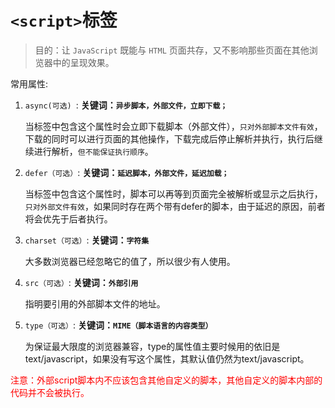 # `<script>`标签

> 目的：让 `JavaScript` 既能与 `HTML` 页面共存，又不影响那些页面在其他浏览器中的呈现效果。

常用属性:

1. `async(可选) `:
    **关键词：`异步脚本，外部文件，立即下载；`**

    当标签中包含这个属性时会立即下载脚本（外部文件），`只对外部脚本文件有效`，下载的同时可以进行页面的其他操作，下载完成后停止解析并执行，执行后继续进行解析，`但不能保证执行顺序`。

2. `defer（可选）`:
    **关键词：`延迟脚本，外部文件，延迟加载；`**

    当标签中包含这个属性时，脚本可以再等到页面完全被解析或显示之后执行，`只对外部文件有效`，如果同时存在两个带有defer的脚本，由于延迟的原因，前者将会优先于后者执行。
3. `charset（可选）`:
    **关键词：`字符集`**

    大多数浏览器已经忽略它的值了，所以很少有人使用。

4.  `src（可选）`:
    **关键词：`外部引用`**

    指明要引用的外部脚本文件的地址。

5. `type（可选）`:
    **关键词：`MIME（脚本语言的内容类型）`**

    为保证最大限度的浏览器兼容，type的属性值主要时候用的依旧是text/javascript，如果没有写这个属性，其默认值仍然为text/javascript。

<font color="red"> 注意：外部script脚本内不应该包含其他自定义的脚本，其他自定义的脚本内部的代码并不会被执行。</font>



